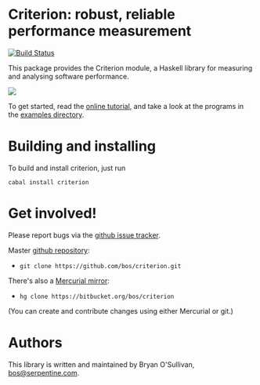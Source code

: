 # Criterion: robust, reliable performance measurement

[![Build Status](https://travis-ci.org/bos/criterion.svg?branch=master)](https://travis-ci.org/bos/criterion)

This package provides the Criterion module, a Haskell library for
measuring and analysing software performance.

<a href="http://www.serpentine.com/criterion/fibber.html" target="_blank"><img src="http://www.serpentine.com/criterion/fibber-screenshot.png"></img></a>

To get started, read the <a
href="http://www.serpentine.com/criterion/tutorial.html"
target="_blank">online tutorial</a>, and take a look at the programs
in the <a href="/bos/criterion/tree/master/examples"
target="_blank">examples directory</a>.


# Building and installing

To build and install criterion, just run

    cabal install criterion


# Get involved!

Please report bugs via the
[github issue tracker](https://github.com/bos/criterion/issues).

Master [github repository](https://github.com/bos/criterion):

* `git clone https://github.com/bos/criterion.git`

There's also a [Mercurial mirror](https://bitbucket.org/bos/criterion):

* `hg clone https://bitbucket.org/bos/criterion`

(You can create and contribute changes using either Mercurial or git.)


# Authors

This library is written and maintained by Bryan O'Sullivan,
<bos@serpentine.com>.
